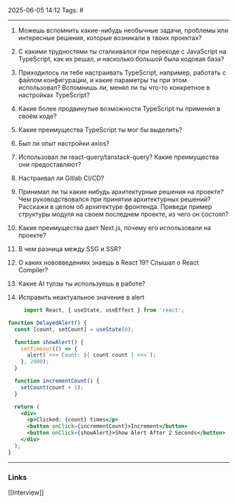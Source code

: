 2025-06-05 14:12
Tags: #

---

1. Можешь вспомнить какие-нибудь необычные задачи, проблемы или интересные решения, которые возникали в твоих проектах?
    
2. С какими трудностями ты сталкивался при переходе с JavaScript на TypeScript, как их решал, и насколько большой была кодовая база?
    
3. Приходилось ли тебе настраивать TypeScript, например, работать с файлом конфигурации, и какие параметры ты при этом использовал? Вспомнишь ли, менял ли ты что-то конкретное в настройках TypeScript?
    
4. Какие более продвинутые возможности TypeScript ты применял в своём коде?
    
5. Какие преимущества TypeScript ты мог бы выделить?
    
6. Был ли опыт настройки axios?
    
7. Использовал ли react-query/tanstack-query? Какие преимущества они предоставляют?
    
8. Настраивал ли Gitlab CI/CD?
    
9. Принимал ли ты какие нибудь архитектурные решения на проекте? Чем руководствовался при принятии архитектурных решений? Расскажи в целом об архитектуре фронтенда. Приведи пример структуры модуля на своем последнем проекте, из чего он состоял?
    
10. Какие преимущества дает Next.js, почему его использовали на проекте?
    
11. В чем разница между SSG и SSR?
    
12. О каких нововведениях знаешь в React 19? Слышал о React Compiler?
    
13. Какие AI тулзы ты используешь в работе?
    
14. Исправить неактуальное значение в alert
```jsx
     import React, { useState, useEffect } from 'react';

function DelayedAlert() {
  const [count, setCount] = useState(0);

  function showAlert() {
    setTimeout(() => {
      alert(`>>> Count: ${ count count } <<<`);
    }, 2000);
  }

  function incrementCount() {
    setCount(count + 1);
  }

  return (
    <div>
      <p>Clicked: {count} times</p>
      <button onClick={incrementCount}>Increment</button>
      <button onClick={showAlert}>Show Alert After 2 Seconds</button>
    </div>
  );
}
```

---
### Links
[[Interview]]